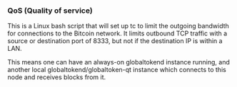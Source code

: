 ### QoS (Quality of service) ###

This is a Linux bash script that will set up tc to limit the outgoing bandwidth for connections to the Bitcoin network. It limits outbound TCP traffic with a source or destination port of 8333, but not if the destination IP is within a LAN.

This means one can have an always-on globaltokend instance running, and another local globaltokend/globaltoken-qt instance which connects to this node and receives blocks from it.
